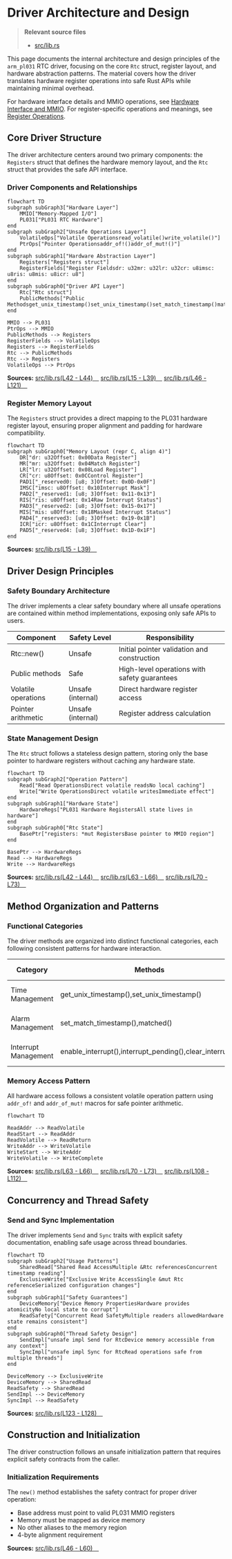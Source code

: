 # Driver Architecture and Design

> **Relevant source files**
> * [src/lib.rs](https://github.com/arceos-org/arm_pl031/blob/8cc6761d/src/lib.rs)

This page documents the internal architecture and design principles of the `arm_pl031` RTC driver, focusing on the core `Rtc` struct, register layout, and hardware abstraction patterns. The material covers how the driver translates hardware register operations into safe Rust APIs while maintaining minimal overhead.

For hardware interface details and MMIO operations, see [Hardware Interface and MMIO](/arceos-org/arm_pl031/3.2-hardware-interface-and-mmio). For register-specific operations and meanings, see [Register Operations](/arceos-org/arm_pl031/3.3-register-operations).

## Core Driver Structure

The driver architecture centers around two primary components: the `Registers` struct that defines the hardware memory layout, and the `Rtc` struct that provides the safe API interface.

### Driver Components and Relationships

```mermaid
flowchart TD
subgraph subGraph3["Hardware Layer"]
    MMIO["Memory-Mapped I/O"]
    PL031["PL031 RTC Hardware"]
end
subgraph subGraph2["Unsafe Operations Layer"]
    VolatileOps["Volatile Operationsread_volatile()write_volatile()"]
    PtrOps["Pointer Operationsaddr_of!()addr_of_mut!()"]
end
subgraph subGraph1["Hardware Abstraction Layer"]
    Registers["Registers struct"]
    RegisterFields["Register Fieldsdr: u32mr: u32lr: u32cr: u8imsc: u8ris: u8mis: u8icr: u8"]
end
subgraph subGraph0["Driver API Layer"]
    Rtc["Rtc struct"]
    PublicMethods["Public Methodsget_unix_timestamp()set_unix_timestamp()set_match_timestamp()matched()interrupt_pending()enable_interrupt()clear_interrupt()"]
end

MMIO --> PL031
PtrOps --> MMIO
PublicMethods --> Registers
RegisterFields --> VolatileOps
Registers --> RegisterFields
Rtc --> PublicMethods
Rtc --> Registers
VolatileOps --> PtrOps
```

**Sources:** [src/lib.rs(L42 - L44)&emsp;](https://github.com/arceos-org/arm_pl031/blob/8cc6761d/src/lib.rs#L42-L44) [src/lib.rs(L15 - L39)&emsp;](https://github.com/arceos-org/arm_pl031/blob/8cc6761d/src/lib.rs#L15-L39) [src/lib.rs(L46 - L121)&emsp;](https://github.com/arceos-org/arm_pl031/blob/8cc6761d/src/lib.rs#L46-L121)

### Register Memory Layout

The `Registers` struct provides a direct mapping to the PL031 hardware register layout, ensuring proper alignment and padding for hardware compatibility.

```mermaid
flowchart TD
subgraph subGraph0["Memory Layout (repr C, align 4)"]
    DR["dr: u32Offset: 0x00Data Register"]
    MR["mr: u32Offset: 0x04Match Register"]
    LR["lr: u32Offset: 0x08Load Register"]
    CR["cr: u8Offset: 0x0CControl Register"]
    PAD1["_reserved0: [u8; 3]Offset: 0x0D-0x0F"]
    IMSC["imsc: u8Offset: 0x10Interrupt Mask"]
    PAD2["_reserved1: [u8; 3]Offset: 0x11-0x13"]
    RIS["ris: u8Offset: 0x14Raw Interrupt Status"]
    PAD3["_reserved2: [u8; 3]Offset: 0x15-0x17"]
    MIS["mis: u8Offset: 0x18Masked Interrupt Status"]
    PAD4["_reserved3: [u8; 3]Offset: 0x19-0x1B"]
    ICR["icr: u8Offset: 0x1CInterrupt Clear"]
    PAD5["_reserved4: [u8; 3]Offset: 0x1D-0x1F"]
end
```

**Sources:** [src/lib.rs(L15 - L39)&emsp;](https://github.com/arceos-org/arm_pl031/blob/8cc6761d/src/lib.rs#L15-L39)

## Driver Design Principles

### Safety Boundary Architecture

The driver implements a clear safety boundary where all unsafe operations are contained within method implementations, exposing only safe APIs to users.

|Component|Safety Level|Responsibility|
| --- | --- | --- |
|Rtc::new()|Unsafe|Initial pointer validation and construction|
|Public methods|Safe|High-level operations with safety guarantees|
|Volatile operations|Unsafe (internal)|Direct hardware register access|
|Pointer arithmetic|Unsafe (internal)|Register address calculation|

### State Management Design

The `Rtc` struct follows a stateless design pattern, storing only the base pointer to hardware registers without caching any hardware state.

```mermaid
flowchart TD
subgraph subGraph2["Operation Pattern"]
    Read["Read OperationsDirect volatile readsNo local caching"]
    Write["Write OperationsDirect volatile writesImmediate effect"]
end
subgraph subGraph1["Hardware State"]
    HardwareRegs["PL031 Hardware RegistersAll state lives in hardware"]
end
subgraph subGraph0["Rtc State"]
    BasePtr["registers: *mut RegistersBase pointer to MMIO region"]
end

BasePtr --> HardwareRegs
Read --> HardwareRegs
Write --> HardwareRegs
```

**Sources:** [src/lib.rs(L42 - L44)&emsp;](https://github.com/arceos-org/arm_pl031/blob/8cc6761d/src/lib.rs#L42-L44) [src/lib.rs(L63 - L66)&emsp;](https://github.com/arceos-org/arm_pl031/blob/8cc6761d/src/lib.rs#L63-L66) [src/lib.rs(L70 - L73)&emsp;](https://github.com/arceos-org/arm_pl031/blob/8cc6761d/src/lib.rs#L70-L73)

## Method Organization and Patterns

### Functional Categories

The driver methods are organized into distinct functional categories, each following consistent patterns for hardware interaction.

|Category|Methods|Pattern|Register Access|
| --- | --- | --- | --- |
|Time Management|get_unix_timestamp(),set_unix_timestamp()|Read/Write DR/LR|Direct timestamp operations|
|Alarm Management|set_match_timestamp(),matched()|Write MR, Read RIS|Match register operations|
|Interrupt Management|enable_interrupt(),interrupt_pending(),clear_interrupt()|Read/Write IMSC/MIS/ICR|Interrupt control flow|

### Memory Access Pattern

All hardware access follows a consistent volatile operation pattern using `addr_of!` and `addr_of_mut!` macros for safe pointer arithmetic.

```mermaid
flowchart TD

ReadAddr --> ReadVolatile
ReadStart --> ReadAddr
ReadVolatile --> ReadReturn
WriteAddr --> WriteVolatile
WriteStart --> WriteAddr
WriteVolatile --> WriteComplete
```

**Sources:** [src/lib.rs(L63 - L66)&emsp;](https://github.com/arceos-org/arm_pl031/blob/8cc6761d/src/lib.rs#L63-L66) [src/lib.rs(L70 - L73)&emsp;](https://github.com/arceos-org/arm_pl031/blob/8cc6761d/src/lib.rs#L70-L73) [src/lib.rs(L108 - L112)&emsp;](https://github.com/arceos-org/arm_pl031/blob/8cc6761d/src/lib.rs#L108-L112)

## Concurrency and Thread Safety

### Send and Sync Implementation

The driver implements `Send` and `Sync` traits with explicit safety documentation, enabling safe usage across thread boundaries.

```mermaid
flowchart TD
subgraph subGraph2["Usage Patterns"]
    SharedRead["Shared Read AccessMultiple &Rtc referencesConcurrent timestamp reading"]
    ExclusiveWrite["Exclusive Write AccessSingle &mut Rtc referenceSerialized configuration changes"]
end
subgraph subGraph1["Safety Guarantees"]
    DeviceMemory["Device Memory PropertiesHardware provides atomicityNo local state to corrupt"]
    ReadSafety["Concurrent Read SafetyMultiple readers allowedHardware state remains consistent"]
end
subgraph subGraph0["Thread Safety Design"]
    SendImpl["unsafe impl Send for RtcDevice memory accessible from any context"]
    SyncImpl["unsafe impl Sync for RtcRead operations safe from multiple threads"]
end

DeviceMemory --> ExclusiveWrite
DeviceMemory --> SharedRead
ReadSafety --> SharedRead
SendImpl --> DeviceMemory
SyncImpl --> ReadSafety
```

**Sources:** [src/lib.rs(L123 - L128)&emsp;](https://github.com/arceos-org/arm_pl031/blob/8cc6761d/src/lib.rs#L123-L128)

## Construction and Initialization

The driver construction follows an unsafe initialization pattern that requires explicit safety contracts from the caller.

### Initialization Requirements

The `new()` method establishes the safety contract for proper driver operation:

* Base address must point to valid PL031 MMIO registers
* Memory must be mapped as device memory
* No other aliases to the memory region
* 4-byte alignment requirement

**Sources:** [src/lib.rs(L46 - L60)&emsp;](https://github.com/arceos-org/arm_pl031/blob/8cc6761d/src/lib.rs#L46-L60)